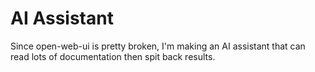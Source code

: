 # AI Assistant

Since open-web-ui is pretty broken, I'm making an AI assistant that can read lots of documentation then spit back results.
